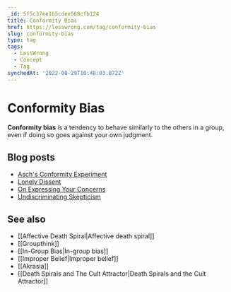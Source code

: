 ```yaml
---
_id: 5f5c37ee1b5cdee568cfb124
title: Conformity Bias
href: https://lesswrong.com/tag/conformity-bias
slug: conformity-bias
type: tag
tags:
  - LessWrong
  - Concept
  - Tag
synchedAt: '2022-08-29T10:48:03.872Z'
---
```

# Conformity Bias

**Conformity bias** is a tendency to behave similarly to the others in a group, even if doing so goes against your own judgment.

## Blog posts

- [Asch's Conformity Experiment](http://lesswrong.com/lw/m9/aschs_conformity_experiment/)
- [Lonely Dissent](http://lesswrong.com/lw/mb/lonely_dissent/)
- [On Expressing Your Concerns](http://lesswrong.com/lw/ma/on_expressing_your_concerns/)
- [Undiscriminating Skepticism](http://lesswrong.com/lw/1ww/undiscriminating_skepticism/)

## See also

- [[Affective Death Spiral|Affective death spiral]]
- [[Groupthink]]
- [[In-Group Bias|In-group bias]]
- [[Improper Belief|Improper belief]]
- [[Akrasia]]
- [[Death Spirals and The Cult Attractor|Death Spirals and the Cult Attractor]]